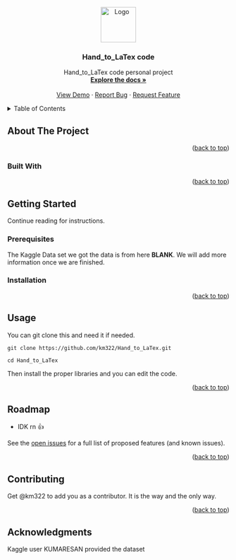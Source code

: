 <div id="top"></div>
<!--
*** Thanks for checking out the Best-README-Template. If you have a suggestion
*** that would make this better, please fork the repo and create a pull request
*** or simply open an issue with the tag "enhancement".
*** Don't forget to give the project a star!
*** Thanks again! Now go create something AMAZING! :D
-->



<!-- PROJECT SHIELDS -->
<!--
*** I'm using markdown "reference style" links for readability.
*** Reference links are enclosed in brackets [ ] instead of parentheses ( ).
*** See the bottom of this document for the declaration of the reference variables
*** for contributors-url, forks-url, etc. This is an optional, concise syntax you may use.
*** https://www.markdownguide.org/basic-syntax/#reference-style-links
-->



<!-- PROJECT LOGO -->
<br />
<div align="center">
  <a href="https://github.com/km322/Hand_to_LaTex">
    <img src="https://i.sstatic.net/AarYf.png" alt="Logo" width="80" height="80">
  </a>

<h3 align="center">Hand_to_LaTex code</h3>

  <p align="center">
    Hand_to_LaTex code personal project 
    <br />
    <a href="https://github.com/km322/Hand_to_LaTex"><strong>Explore the docs »</strong></a>
    <br />
    <br />
    <a href="https://github.com/km322/Hand_to_LaTex">View Demo</a>
    ·
    <a href="https://github.com/km322/Hand_to_LaTex/issues">Report Bug</a>
    ·
    <a href="https://github.com/km322/Hand_to_LaTex/issues">Request Feature</a>
  </p>
</div>



<!-- TABLE OF CONTENTS -->
<details>
  <summary>Table of Contents</summary>
  <ol>
    <li>
      <a href="#about-the-project">About The Project</a>
      <ul>
        <li><a href="#built-with">Built With</a></li>
      </ul>
    </li>
    <li>
      <a href="#getting-started">Getting Started</a>
      <ul>
        <li><a href="#prerequisites">Prerequisites</a></li>
        <li><a href="#installation">Installation</a></li>
      </ul>
    </li>
    <li><a href="#usage">Usage</a></li>
    <li><a href="#roadmap">Roadmap</a></li>
    <li><a href="#contributing">Contributing</a></li>
    <li><a href="#acknowledgments">Acknowledgments</a></li>
  </ol>
</details>



<!-- ABOUT THE PROJECT -->
## About The Project

<p align="right">(<a href="#top">back to top</a>)</p>



### Built With

<p align="right">(<a href="#top">back to top</a>)</p>



<!-- GETTING STARTED -->
## Getting Started
Continue reading for instructions.

### Prerequisites

The Kaggle Data set we got the data is from here __BLANK__. We will add more information once we are finished. 

### Installation

<p align="right">(<a href="#top">back to top</a>)</p>



<!-- USAGE EXAMPLES -->
## Usage

You can git clone this and need it if needed. 

```
git clone https://github.com/km322/Hand_to_LaTex.git
```

```
cd Hand_to_LaTex
```
Then install the proper libraries and you can edit the code. 

<p align="right">(<a href="#top">back to top</a>)</p>



<!-- ROADMAP -->
## Roadmap

- IDK rn 👍

See the [open issues](https://github.com/km322/Hand_to_LaTex/issues) for a full list of proposed features (and known issues).

<p align="right">(<a href="#top">back to top</a>)</p>



<!-- CONTRIBUTING -->
## Contributing

Get @km322 to add you as a contributor. It is the way and the only way.

<p align="right">(<a href="#top">back to top</a>)</p>



<!-- ACKNOWLEDGMENTS -->
## Acknowledgments

Kaggle user KUMARESAN provided the dataset

